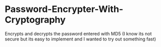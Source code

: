 # Password-Encrypter-With-Cryptography
Encrypts and decrypts the password entered with MD5 (I know its not secure but its easy to implement and I wanted to try out something fast) 
